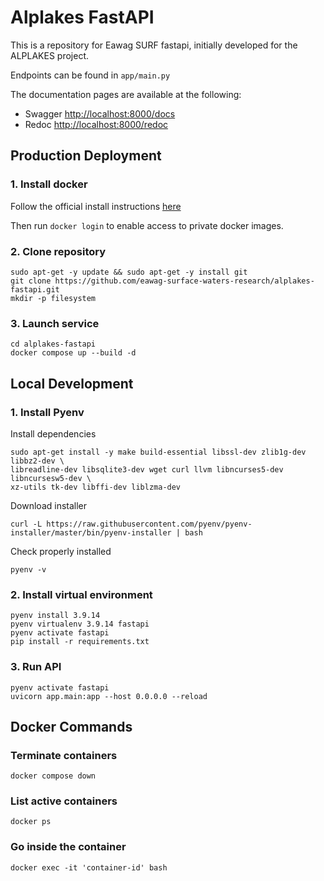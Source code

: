 # Alplakes FastAPI

This is a repository for Eawag SURF fastapi, initially developed for the ALPLAKES project.

Endpoints can be found in `app/main.py`

The documentation pages are available at the following:

- Swagger [http://localhost:8000/docs](http://localhost:8000/docs)
- Redoc [http://localhost:8000/redoc](http://localhost:8000/redoc)

## Production Deployment

### 1. Install docker

Follow the official install instructions [here](https://docs.docker.com/engine/install/)

Then run `docker login` to enable access to private docker images.

### 2. Clone repository
```console
sudo apt-get -y update && sudo apt-get -y install git
git clone https://github.com/eawag-surface-waters-research/alplakes-fastapi.git
mkdir -p filesystem
```

### 3. Launch service
```console
cd alplakes-fastapi
docker compose up --build -d
```

## Local Development

### 1. Install Pyenv
Install dependencies 
```console
sudo apt-get install -y make build-essential libssl-dev zlib1g-dev libbz2-dev \
libreadline-dev libsqlite3-dev wget curl llvm libncurses5-dev libncursesw5-dev \
xz-utils tk-dev libffi-dev liblzma-dev
```
Download installer
```console
curl -L https://raw.githubusercontent.com/pyenv/pyenv-installer/master/bin/pyenv-installer | bash
```
Check properly installed
```console
pyenv -v
```

### 2. Install virtual environment

```console
pyenv install 3.9.14
pyenv virtualenv 3.9.14 fastapi
pyenv activate fastapi
pip install -r requirements.txt
```

### 3. Run API
```console
pyenv activate fastapi
uvicorn app.main:app --host 0.0.0.0 --reload
```

## Docker Commands

### Terminate containers
```console 
docker compose down
```

### List active containers
```console 
docker ps
```

### Go inside the container
```console 
docker exec -it 'container-id' bash
```
